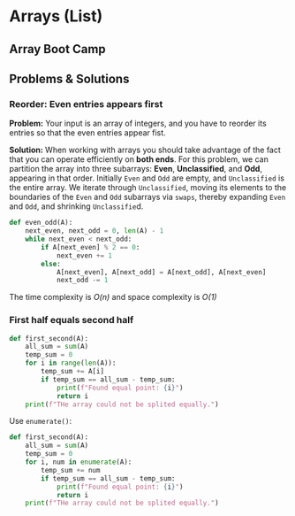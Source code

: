 


# Arrays (List) 


## Array Boot Camp


## Problems & Solutions

### Reorder: Even entries appears first

**Problem:** 
Your input is an array of integers, and you have to reorder its entries so that the even entries appear fist.

**Solution:**
When working with arrays you should take advantage of the fact that you can operate efficiently on **both ends**. For this problem, we can partition the array into three subarrays: **Even**, **Unclassified**, and **Odd**, appearing in that order. 
Initially `Even` and `Odd` are empty, and `Unclassified` is the entire array. We iterate through `Unclassified`, moving its elements to the boundaries of the `Even` and `Odd` subarrays via `swaps`, thereby expanding `Even` and `Odd`, and shrinking `Unclassifie`d.

```python
def even_odd(A):
    next_even, next_odd = 0, len(A) - 1 
    while next_even < next_odd:
        if A[next_even] % 2 == 0: 
            next_even += 1
        else:
            A[next_even], A[next_odd] = A[next_odd], A[next_even]
            next_odd -= 1
```

The time complexity is *O(n)* and space complexity is *O(1)*

### First half equals second half

```python
def first_second(A):
    all_sum = sum(A)
    temp_sum = 0
    for i in range(len(A)):
        temp_sum += A[i]
        if temp_sum == all_sum - temp_sum:
            print(f"Found equal point: {i}")
            return i
    print(f"THe array could not be splited equally.")
```

Use `enumerate()`:
```python
def first_second(A):
    all_sum = sum(A)
    temp_sum = 0
    for i, num in enumerate(A):
        temp_sum += num
        if temp_sum == all_sum - temp_sum:
            print(f"Found equal point: {i}")
            return i
    print(f"THe array could not be splited equally.")
```